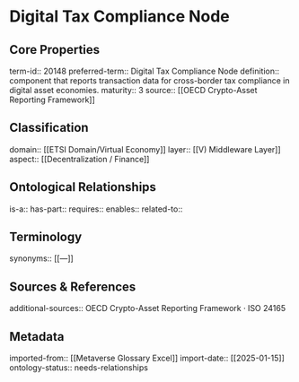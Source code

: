 # Digital Tax Compliance Node

## Core Properties
term-id:: 20148
preferred-term:: Digital Tax Compliance Node
definition:: component that reports transaction data for cross-border tax compliance in digital asset economies.
maturity:: 3
source:: [[OECD Crypto-Asset Reporting Framework]]

## Classification
domain:: [[ETSI Domain/Virtual Economy]]
layer:: [[V) Middleware Layer]]
aspect:: [[Decentralization / Finance]]

## Ontological Relationships
is-a:: 
has-part:: 
requires:: 
enables:: 
related-to:: 

## Terminology
synonyms:: [[—]]

## Sources & References
additional-sources:: OECD Crypto-Asset Reporting Framework · ISO 24165

## Metadata
imported-from:: [[Metaverse Glossary Excel]]
import-date:: [[2025-01-15]]
ontology-status:: needs-relationships